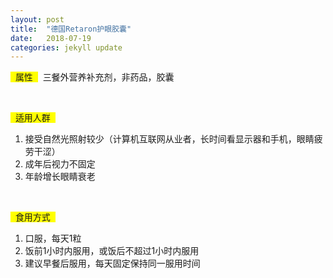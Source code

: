 ```yaml
---
layout: post
title:  "德国Retaron护眼胶囊"
date:   2018-07-19
categories: jekyll update
---
```

<span style="background-color: #ffff00">&nbsp;&nbsp;属性&nbsp;&nbsp;</span>&nbsp;
三餐外营养补充剂，非药品，胶囊

<br>

<span style="background-color: #ffff00">&nbsp;&nbsp;适用人群&nbsp;&nbsp;</span>&nbsp;
1. 接受自然光照射较少（计算机互联网从业者，长时间看显示器和手机，眼睛疲劳干涩）
2. 成年后视力不固定
3. 年龄增长眼睛衰老

<br>

<span style="background-color: #ffff00">&nbsp;&nbsp;食用方式&nbsp;&nbsp;</span>&nbsp;
1. 口服，每天1粒
2. 饭前1小时内服用，或饭后不超过1小时内服用
3. 建议早餐后服用，每天固定保持同一服用时间
